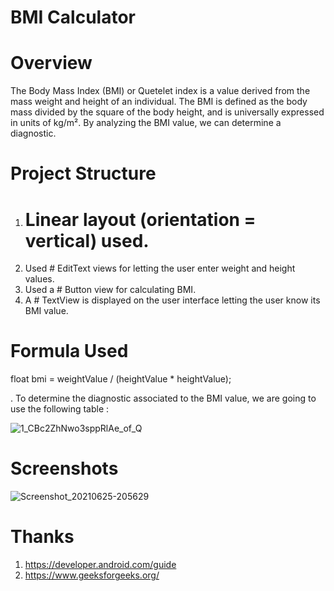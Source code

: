 # BMI Calculator

# Overview

The Body Mass Index (BMI) or Quetelet index is a value derived from the mass weight and height of an individual. 
The BMI is defined as the body mass divided by the square of the body height, and is universally expressed in units of kg/m². By analyzing the BMI value, we can determine a diagnostic.

# Project Structure

1. # Linear layout (orientation = vertical) used.
2. Used  # EditText views for letting the user enter weight and height values.
3. Used a # Button view for calculating BMI.
4. A # TextView is displayed on the user interface letting the user know its BMI value. 


# Formula Used
 float bmi = weightValue / (heightValue * heightValue);


. To determine the diagnostic associated to the BMI value, we are going to use the following table :

![1_CBc2ZhNwo3sppRlAe_of_Q](https://user-images.githubusercontent.com/62403839/123448555-a9a99100-d5f8-11eb-821d-1e0356196e0c.png)

# Screenshots

![Screenshot_20210625-205629](https://user-images.githubusercontent.com/62403839/123448620-b8904380-d5f8-11eb-8fcf-78bc0eba5817.png)

# Thanks

1. https://developer.android.com/guide
2. https://www.geeksforgeeks.org/
